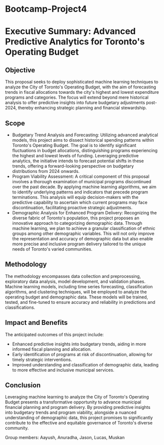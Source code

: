 # Bootcamp-Project4

# Executive Summary: Advanced Predictive Analytics for Toronto's Operating Budget

## Objective
This proposal seeks to deploy sophisticated machine learning techniques to analyze the City of Toronto's Operating Budget, with the aim of forecasting trends in fiscal allocations towards the city's highest and lowest expenditure programs and categories. The focus will extend beyond mere historical analysis to offer predictive insights into future budgetary adjustments post-2024, thereby enhancing strategic planning and financial stewardship.

## Scope
- Budgetary Trend Analysis and Forecasting: Utilizing advanced analytical models, this project aims to dissect historical spending patterns within Toronto's Operating Budget. The goal is to identify significant fluctuations in budget allocations, distinguishing programs experiencing the highest and lowest levels of funding. Leveraging predictive analytics, the initiative intends to forecast potential shifts in these trends, offering a forward-looking perspective on budgetary distributions from 2024 onwards.
- Program Viability Assessment: A critical component of this proposal involves a thorough examination of municipal programs discontinued over the past decade. By applying machine learning algorithms, we aim to identify underlying patterns and indicators that precede program terminations. This analysis will equip decision-makers with the predictive capability to ascertain which current programs may face discontinuation, facilitating proactive strategic adjustments.
- Demographic Analysis for Enhanced Program Delivery: Recognizing the diverse fabric of Toronto's population, this project proposes an innovative approach to categorizing demographic data. Through machine learning, we plan to achieve a granular classification of ethnic groups among other demographic variables. This will not only improve the representation and accuracy of demographic data but also enable more precise and inclusive program delivery tailored to the unique needs of Toronto's varied communities.

## Methodology
The methodology encompasses data collection and preprocessing, exploratory data analysis, model development, and validation phases. Machine learning models, including time series forecasting, classification algorithms, and clustering techniques, will be employed to analyze the operating budget and demographic data. These models will be trained, tested, and fine-tuned to ensure accuracy and reliability in predictions and classifications.

## Impact and Benefits
The anticipated outcomes of this project include:
- Enhanced predictive insights into budgetary trends, aiding in more informed fiscal planning and allocation.
- Early identification of programs at risk of discontinuation, allowing for timely strategic interventions.
- Improved understanding and classification of demographic data, leading to more effective and inclusive municipal services.
  
## Conclusion
Leveraging machine learning to analyze the City of Toronto's Operating Budget presents a transformative opportunity to advance municipal financial planning and program delivery. By providing predictive insights into budgetary trends and program viability, alongside a nuanced understanding of demographic data, this project promises to significantly contribute to the effective and equitable governance of Toronto's diverse community.

Group members: Aayush, Anuradha, Jason, Lucas, Muskan 
